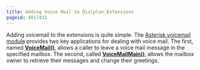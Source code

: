 ```yaml
---
title: Adding Voice Mail to Dialplan Extensions
pageid: 4817431
---
```


Adding voicemail to the extensions is quite simple. The [Asterisk voicemail module](/Voicemail) provides two key applications for dealing with voice mail. The first, named **[VoiceMail()](/latest_api/API_Documentation/Dialplan_Applications/VoiceMail)**, allows a caller to leave a voice mail message in the specified mailbox. The second, called **[VoiceMailMain()](/latest_api/API_Documentation/Dialplan_Applications/VoiceMailMain)**, allows the mailbox owner to retrieve their messages and change their greetings.

